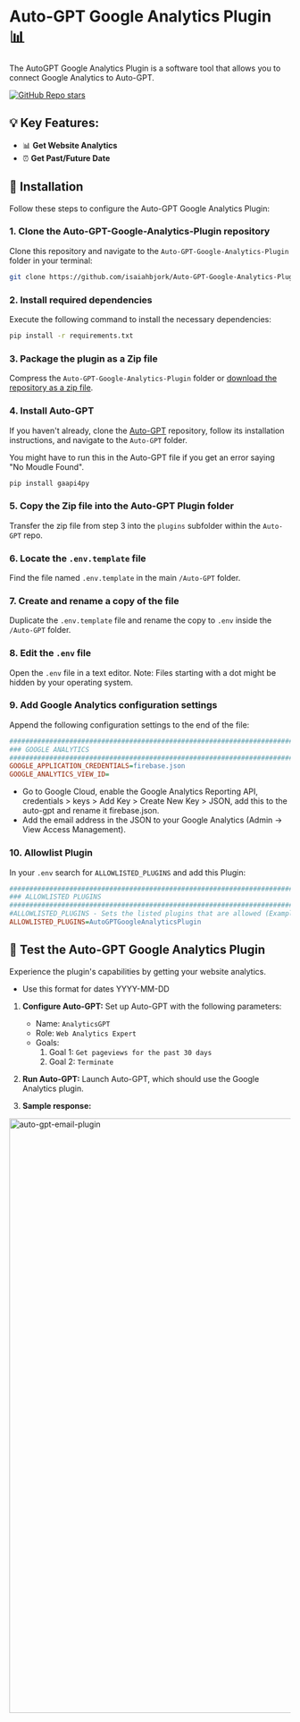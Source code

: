 # Auto-GPT Google Analytics Plugin 📊
The AutoGPT Google Analytics Plugin is a software tool that allows you to connect Google Analytics to Auto-GPT.

[![GitHub Repo stars](https://img.shields.io/github/stars/isaiahbjork/Auto-GPT-Google-Analytics-Plugin?style=social)](https://github.com/isaiahbjork/Auto-GPT-Google-Analytics-Plugin/stargazers)



## 💡 Key Features:
- 📊 **Get Website Analytics**
- ⏰ **Get Past/Future Date**

## 🔧 Installation

Follow these steps to configure the Auto-GPT Google Analytics Plugin:

### 1. Clone the Auto-GPT-Google-Analytics-Plugin repository
Clone this repository and navigate to the `Auto-GPT-Google-Analytics-Plugin` folder in your terminal:

```bash
git clone https://github.com/isaiahbjork/Auto-GPT-Google-Analytics-Plugin.git
```

### 2. Install required dependencies
Execute the following command to install the necessary dependencies:

```bash
pip install -r requirements.txt
```

### 3. Package the plugin as a Zip file
Compress the `Auto-GPT-Google-Analytics-Plugin` folder or [download the repository as a zip file](https://github.com/isaiahbjork/Auto-GPT-Google-Analytics-Plugin/archive/refs/heads/master.zip).

### 4. Install Auto-GPT
If you haven't already, clone the [Auto-GPT](https://github.com/Significant-Gravitas/Auto-GPT) repository, follow its installation instructions, and navigate to the `Auto-GPT` folder.

You might have to run this in the Auto-GPT file if you get an error saying "No Moudle Found".

```bash
pip install gaapi4py
```

### 5. Copy the Zip file into the Auto-GPT Plugin folder
Transfer the zip file from step 3 into the `plugins` subfolder within the `Auto-GPT` repo.

### 6. Locate the `.env.template` file
Find the file named `.env.template` in the main `/Auto-GPT` folder.

### 7. Create and rename a copy of the file
Duplicate the `.env.template` file and rename the copy to `.env` inside the `/Auto-GPT` folder.

### 8. Edit the `.env` file
Open the `.env` file in a text editor. Note: Files starting with a dot might be hidden by your operating system.

### 9. Add Google Analytics configuration settings
Append the following configuration settings to the end of the file:

```ini
################################################################################
### GOOGLE ANALYTICS
################################################################################
GOOGLE_APPLICATION_CREDENTIALS=firebase.json
GOOGLE_ANALYTICS_VIEW_ID=
```
- Go to Google Cloud, enable the Google Analytics Reporting API, credentials > keys > Add Key > Create New Key > JSON, add this to the auto-gpt and rename it firebase.json.
- Add the email address in the JSON to your Google Analytics (Admin -> View Access Management).


### 10. Allowlist Plugin
In your `.env` search for `ALLOWLISTED_PLUGINS` and add this Plugin:

```ini
################################################################################
### ALLOWLISTED PLUGINS
################################################################################
#ALLOWLISTED_PLUGINS - Sets the listed plugins that are allowed (Example: plugin1,plugin2,plugin3)
ALLOWLISTED_PLUGINS=AutoGPTGoogleAnalyticsPlugin
```

## 🧪 Test the Auto-GPT Google Analytics Plugin

Experience the plugin's capabilities by getting your website analytics.

- Use this format for dates YYYY-MM-DD

1. **Configure Auto-GPT:**
   Set up Auto-GPT with the following parameters:
   - Name: `AnalyticsGPT`
   - Role: `Web Analytics Expert`
   - Goals:
     1. Goal 1: `Get pageviews for the past 30 days`
     2. Goal 2: `Terminate`

2. **Run Auto-GPT:**
   Launch Auto-GPT, which should use the Google Analytics plugin.


3. **Sample response:**
<img width="1063" alt="auto-gpt-email-plugin" src="https://i.ibb.co/ScRR4tv/Screen-Shot-2023-04-22-at-4-10-10-PM.png">


